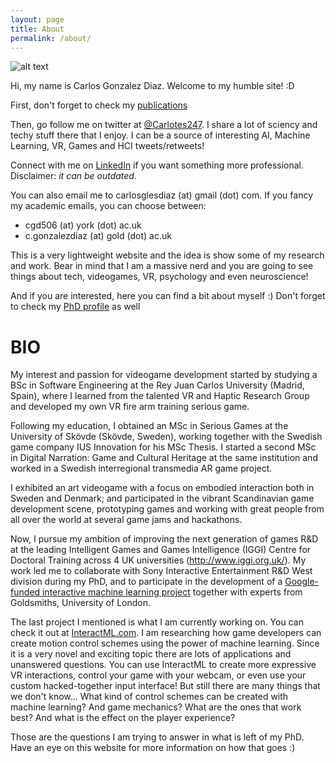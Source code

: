 ```yaml
---
layout: page
title: About
permalink: /about/
---
```


[//]: # (Update the profile pic url as needed)
[profilePic]: https://pbs.twimg.com/profile_images/660952520945086464/7CBiEIRM_400x400.jpg "My profile pic. Good looking right?"

[//]: # (Here we display the pic)
![alt text][profilePic]

Hi, my name is Carlos Gonzalez Diaz. Welcome to my humble site! :D

First, don't forget to check my [publications](https://carlotes247.github.io/publications/)

Then, go follow me on twitter at [@Carlotes247](http://www.twitter.com/carlotes247). I share a lot of sciency and techy stuff there that I enjoy. I can be a source of interesting AI, Machine Learning, VR, Games and HCI tweets/retweets! 

Connect with me on [LinkedIn](https://www.linkedin.com/in/carlosglesdiaz/) if you want something more professional. Disclaimer: *it can be outdated*.

You can also email me to carlosglesdiaz (at) gmail (dot) com.
If you fancy my academic emails, you can choose between:
- cgd506 (at) york (dot) ac.uk
- c.gonzalezdiaz (at) gold (dot) ac.uk

This is a very lightweight website and the idea is show some of my research and work. Bear in mind that I am a massive nerd and you are going to see things about tech, videogames, VR, psychology and even neuroscience! 

And if you are interested, here you can find a bit about myself :) Don't forget to check my [PhD profile](http://www.iggi.org.uk/students/2016/carlos-gonzalez-diaz/) as well

# BIO

My interest and passion for videogame development started by studying a BSc in Software Engineering at the Rey Juan Carlos University (Madrid, Spain), where I learned from the talented VR and Haptic Research Group and developed my own VR fire arm training serious game. 

Following my education, I obtained an MSc in Serious Games at the University of Skövde (Skövde, Sweden), working together with the Swedish game company IUS Innovation for his MSc Thesis. I started a second MSc in Digital Narration: Game and Cultural Heritage at the same institution and worked in a Swedish interregional transmedia AR game project. 

I exhibited an art videogame with a focus on embodied interaction both in Sweden and Denmark; and participated in the vibrant Scandinavian game development scene, prototyping games and working with great people from all over the world at several game jams and hackathons.

Now, I pursue my ambition of improving the next generation of games R&D at the leading Intelligent Games and Games Intelligence (IGGI) Centre for Doctoral Training across 4 UK universities (http://www.iggi.org.uk/). My work led me to collaborate with Sony Interactive Entertainment R&D West division during my PhD, and to participate in the development of a [Google-funded interactive machine learning project](http://interactml.com/) together with experts from Goldsmiths, University of London. 

The last project I mentioned is what I am currently working on. You can check it out at [InteractML.com](http://interactml.com/). I am researching how game developers can create motion control schemes using the power of machine learning. Since it is a very novel and exciting topic there are lots of applications and unanswered questions. You can use InteractML to create more expressive VR interactions, control your game with your webcam, or even use your custom hacked-together input interface! But still there are many things that we don't know... What kind of control schemes can be created with machine learning? And game mechanics? What are the ones that work best? And what is the effect on the player experience? 

Those are the questions I am trying to answer in what is left of my PhD. Have an eye on this website for more information on how that goes :)
